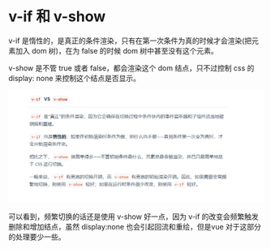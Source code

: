 # v-if 和 v-show

v-if 是惰性的，是真正的条件渲染，只有在第一次条件为真的时候才会渲染(把元素加入 dom 树)，在为 false 的时候 dom 树中甚至没有这个元素。

v-show 是不管 true 或者 false，都会渲染这个 dom 结点，只不过控制 css 的 display: none 来控制这个结点是否显示。

![](./img/3.png)

可以看到，频繁切换的话还是使用 v-show 好一点，因为 v-if 的改变会频繁触发删除和增加结点，虽然 display:none 也会引起回流和重绘，但是vue 对于这部分的处理要少一些。